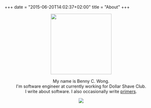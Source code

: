 +++
date = "2015-06-20T14:02:37+02:00"
title = "About"
+++
<center>
<img src="../images/benny.png" width="200" />  

My name is Benny C. Wong.  
I'm software engineer at currently working for Dollar Shave Club.  
I write about software. I also occasionally write [primers](../primers).

<img src="https://c2.staticflickr.com/8/7715/27377489346_60e3ce9aa7_c.jpg" />  




</center>
